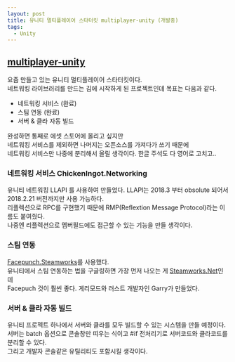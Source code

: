 ```yaml
---
layout: post
title: 유니티 멀티플레이어 스타터킷 multiplayer-unity (개발중)
tags:
  - Unity
---
```


## [multiplayer-unity](https://github.com/chickeningot/multiplayer=unity)

요즘 만들고 있는 유니티 멀티플레이어 스타터킷이다.  
네트워킹 라이브러리를 만드는 김에 시작하게 된 프로젝트인데 목표는 다음과 같다.  

- 네트워킹 서비스 (완료)
- 스팀 연동 (완료)
- 서버 & 클라 자동 빌드

완성하면 통째로 에셋 스토어에 올리고 싶지만  
네트워킹 서비스를 제외하면 나머지는 오픈소스를 가져다가 쓰기 때문에  
네트워킹 서비스만 나중에 분리해서 올릴 생각이다. 한글 주석도 다 영어로 고치고..

### 네트워킹 서비스 ChickenIngot.Networking
유니티 네트워킹 LLAPI 를 사용하여 만들었다. LLAPI는 2018.3 부터 obsolute 되어서  
2018.2.21 버전까지만 사용 가능하다.  
리플렉션으로 RPC를 구현했기 때문에 RMP(Reflextion Message Protocol)라는 이름도 붙여줬다.  
나중엔 리플렉션으로 멤버필드에도 접근할 수 있는 기능을 만들 생각이다.  

### 스팀 연동
[Facepunch.Steamworks](https://github.com/Facepunch/Facepunch.Steamworks)를 사용했다.  
유니티에서 스팀 연동하는 법을 구글링하면 가장 먼저 나오는 게 [Steamworks.Net](https://steamworks.github.io/)인데  
Facepuch 것이 훨씬 좋다. 게리모드와 러스트 개발자인 Garry가 만들었다.  

### 서버 & 클라 자동 빌드
유니티 프로젝트 하나에서 서버와 클라를 모두 빌드할 수 있는 시스템을 만들 예정이다.    
서버는 batch 옵션으로 콘솔창만 띠우는 식이고 #if 전처리기로 서버코드와 클라코드를 분리할 수 있다.  
그리고 개발자 콘솔같은 유틸리티도 포함시킬 생각이다.